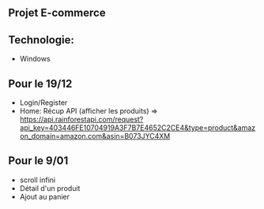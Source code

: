 ## Projet E-commerce 

## Technologie:
- Windows

## Pour le 19/12
- Login/Register
- Home: Récup API (afficher les produits) =>
https://api.rainforestapi.com/request?api_key=403446FE10704919A3F7B7E4652C2CE4&type=product&amazon_domain=amazon.com&asin=B073JYC4XM

## Pour le 9/01
- scroll infini
- Détail d'un produit
- Ajout au panier

